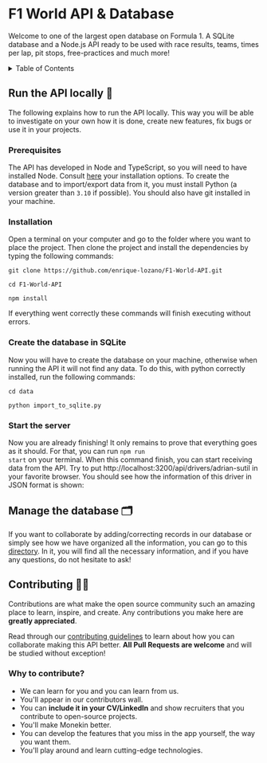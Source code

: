 # F1 World API & Database

Welcome to one of the largest open database on Formula 1. A SQLite database and a Node.js API ready to be used with race results, teams, times per lap, pit stops, free-practices and much more!

<!-- TABLE OF CONTENTS -->
<details>
  <summary>Table of Contents</summary>
  <ol>
    <li>
      <a href="#run-the-api-">Run the code locally</a>
      <ul>
        <li><a href="#prerequisites">Prerequisites</a></li>
        <li><a href="#installation">Installation</a></li>
      </ul>
    </li>
    <li>
      <a href="#manage-the-database-">Manage the database</a>
    </li>
    <li>
      <a href="#contributing-">Contributing</a>
      <ul>
        <li><a href="#why-to-contribute">Why to contribute?</a></li>
      </ul>
    </li>
    <li><a href="#contact">Contact</a></li>
  </ol>
</details>

## Run the API locally 🚀

The following explains how to run the API locally. This way you will be able to investigate on your own how it is done, create new features, fix bugs or use it in your projects.

### Prerequisites

The API has developed in Node and TypeScript, so you will need to have installed Node. Consult [here](https://nodejs.org/en/download/) your installation options. To create the database and to import/export data from it, you must install Python (a version greater than `3.10` if possible). You should also have git installed in your machine.

### Installation

Open a terminal on your computer and go to the folder where you want to place the project. Then clone the project and install the dependencies by typing the following commands:

```
git clone https://github.com/enrique-lozano/F1-World-API.git
```

```
cd F1-World-API
```

```
npm install
```

If everything went correctly these commands will finish executing without errors.

### Create the database in SQLite

Now you will have to create the database on your machine, otherwise when running the API it will not find any data. To do this, with python correctly installed, run the following commands:

```
cd data
```

```
python import_to_sqlite.py
```

### Start the server

Now you are already finishing! It only remains to prove that everything goes as it should. For that, you can run <code>npm run start</code> on your terminal. When this command finish, you can start receiving data from the API. Try to put http://localhost:3200/api/drivers/adrian-sutil in your favorite browser. You should see how the information of this driver in JSON format is shown:

## Manage the database 🗂️

If you want to collaborate by adding/correcting records in our database or simply see how we have organized all the information, you can go to this [directory](https://github.com/enrique-lozano/F1-World-API/blob/main/data/README.md). In it, you will find all the necessary information, and if you have any questions, do not hesitate to ask!

## Contributing 🙋🏻

Contributions are what make the open source community such an amazing place to learn, inspire, and create. Any contributions you make here are **greatly appreciated**.

Read through our [contributing guidelines](https://github.com/enrique-lozano/F1-World-API/blob/main/CONTRIBUTING.md) to learn about how you can collaborate making this API better. **All Pull Requests are welcome** and will be studied without exception!

### Why to contribute?

- We can learn for you and you can learn from us.
- You'll appear in our contributors wall.
- You can **include it in your CV/LinkedIn** and show recruiters that you contribute to open-source projects.
- You'll make Monekin better.
- You can develop the features that you miss in the app yourself, the way you want them.
- You'll play around and learn cutting-edge technologies.

